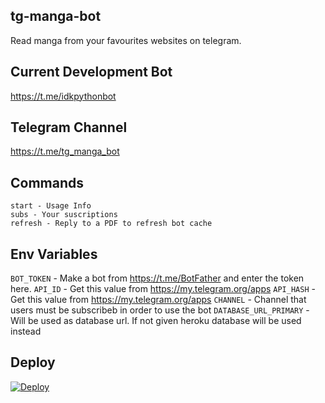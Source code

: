 ## tg-manga-bot
Read manga from your favourites websites on telegram.

## Current Development Bot
https://t.me/idkpythonbot

## Telegram Channel
https://t.me/tg_manga_bot

## Commands
```
start - Usage Info
subs - Your suscriptions
refresh - Reply to a PDF to refresh bot cache

```


## Env Variables

`BOT_TOKEN` - Make a bot from https://t.me/BotFather and enter the token here.
`API_ID` - Get this value from https://my.telegram.org/apps
`API_HASH` - Get this value from https://my.telegram.org/apps
`CHANNEL` - Channel that users must be subscribeb in order to use the bot
`DATABASE_URL_PRIMARY` - Will be used as database url. If not given heroku database will be used instead


## Deploy
[![Deploy](https://www.herokucdn.com/deploy/button.svg)](https://heroku.com/deploy?template=https://github.com/driverog/tg-manga-bot)

